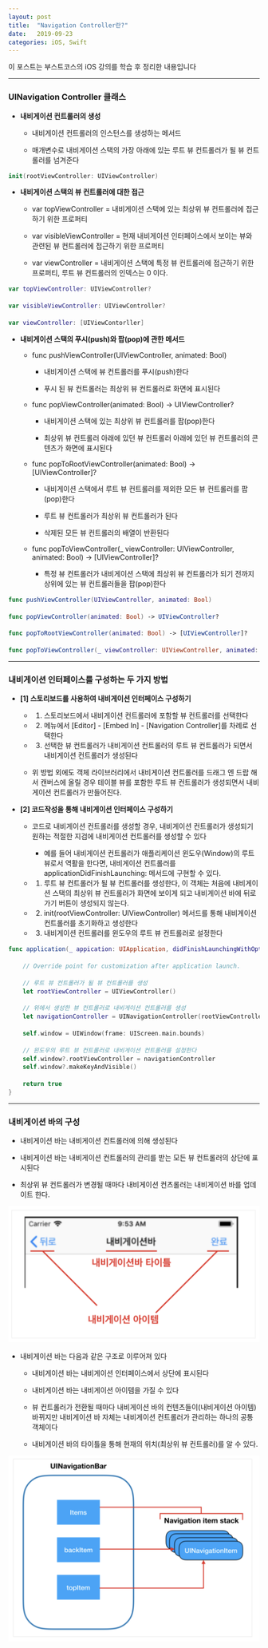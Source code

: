 ```yaml
---
layout: post
title:  "Navigation Controller란?"
date:   2019-09-23
categories: iOS, Swift
---
```


이 포스트는 부스트코스의 iOS 강의를 학습 후 정리한 내용입니다

- - -

### UINavigation Controller 클래스

- **내비게이션 컨트롤러의 생성**

    - 내비게이션 컨트롤러의 인스턴스를 생성하는 메서드
    
    - 매개변수로 내비게이션 스택의 가장 아래에 있는 루트 뷰 컨트롤러가 될 뷰 컨트롤러를 넘겨준다

```swift
init(rootViewController: UIViewController)
```

- **내비게이션 스택의 뷰 컨트롤러에 대한 접근**

    - var topViewController = 내비게이션 스택에 있는 최상위 뷰 컨트롤러에 접근하기 위한 프로퍼티

    - var visibleViewController = 현재 내비게이션 인터페이스에서 보이는 뷰와 관련된 뷰 컨트롤러에 접근하기 위한 프로퍼티

    - var viewController = 내비게이션 스택에 특정 뷰 컨트롤러에 접근하기 위한 프로퍼티, 루트 뷰 컨트롤러의 인덱스는 0 이다.

```swift
var topViewController: UIViewController?

var visibleViewController: UIViewController?

var viewController: [UIViewContorller]
```

- **내비게이션 스택의 푸시(push)와 팝(pop)에 관한 메서드**

    - func pushViewController(UIViewController, animated: Bool)
        
        - 내비게이션 스택에 뷰 컨트롤러를 푸시(push)한다
        
        - 푸시 된 뷰 컨트롤러는 최상위 뷰 컨트롤러로 화면에 표시된다
        
    - func popViewController(animated: Bool) -> UIViewController?
    
        - 내비게이션 스택에 있는 최상위 뷰 컨트롤러를 팝(pop)한다
        
        - 최상위 뷰 컨트롤러 아래에 있던 뷰 컨트롤러 아래에 있던 뷰 컨트롤러의 콘텐츠가 화면에 표시된다
        
    - func popToRootViewController(animated: Bool) -> [UIViewController]?
    
        - 내비게이션 스택에서 루트 뷰 컨트롤러를 제외한 모든 뷰 컨트롤러를 팝(pop)한다
        
        - 루트 뷰 컨트롤러가 최상위  뷰 컨트롤러가 된다
        
        - 삭제된 모든 뷰 컨트롤러의 배열이 반환된다
        
    - func popToViewController(_ viewController: UIViewController, animated: Bool) -> [UIViewController]?
    
        - 특정 뷰 컨트롤러가 내비게이션 스택에 최상위 뷰 컨트롤러가 되기 전까지 상위에 있는 뷰 컨트롤러들을 팝(pop)한다

```swift
func pushViewController(UIViewController, animated: Bool)

func popViewController(animated: Bool) -> UIViewController?

func popToRootViewController(animated: Bool) -> [UIViewController]?

func popToViewController(_ viewController: UIViewController, animated: Bool) -> [UIViewController]?
```

- - -

### 내비게이션 인터페이스를 구성하는 두 가지 방법

- **[1] 스토리보드를 사용하여 내비게이션 인터페이스 구성하기**

    - 1) 스토리보드에서 내비게이션 컨트롤러에 포함할 뷰 컨트롤러를 선택한다
    
    - 2) 메뉴에서 [Editor] - [Embed In] - [Navigation Controller]를 차례로 선택한다
    
    - 3) 선택한 뷰 컨트롤러가 내비게이션 컨트롤러의 루트 뷰 컨트롤러가 되면서 내비게이션 컨트롤러가 생성된다
    
    - 위 방법 외에도 객체 라이브러리에서 내비게이션 컨트롤러를 드래그 엔 드랍 해서 캔버스에 올릴 경우 테이블 뷰를 포함한 루트 뷰 컨트롤러가 생성되면서 내비게이션 컨트롤러가 만들어진다.
    
- **[2] 코드작성을 통해 내비게이션 인터페이스 구성하기**

    - 코드로 내비게이션 컨트롤러를 생성할 경우, 내비게이션 컨트롤러가 생성되기 원하는 적절한 지검에 내비게이션 컨트롤러를 생성할 수 있다
    
        - 예를 들어 내비게이션 컨트롤러가 애플리케이션 윈도우(Window)의 루트 뷰로서 역활을 한다면, 내비게이션 컨트롤러를 applicationDidFinishLaunching: 메서드에 구현할 수 있다.
        
    - 1) 루트 뷰 컨트롤러가 될 뷰 컨트롤러를 생성한다, 이 객체는 처음에 내비게이션 스택의 최상위 뷰 컨트롤러가 화면에 보이게 되고 내비게이션 바에 뒤로가기 버튼이 생성되지 않는다.
    
    - 2) init(rootViewController: UIViewController) 메서드를 통해 내비게이션 컨트롤러를 초기화하고 생성한다
    
    - 3) 내비게이션 컨트롤러를 윈도우의 루트 뷰 컨트롤러로 설정한다
    
```swift
func application(_ appication: UIApplication, didFinishLaunchingWithOptions launchOptions: [UIApplicationLaunchOptionsKey: Any]?) -> Bool {

    // Override point for customization after application launch.
    
    // 루트 뷰 컨트롤러가 될 뷰 컨트롤러를 생성
    let rootViewController = UIViewController()
    
    // 위에서 생성한 뷰 컨트롤러로 내비게이션 컨트롤러를 생성
    let navigationController = UINavigationController(rootViewController: rootViewController)
    
    self.window = UIWindow(frame: UIScreen.main.bounds)
    
    // 윈도우의 루트 뷰 컨트롤러로 내비게이션 컨트롤러를 설정한다
    self.window?.rootViewController = navigationController
    self.window?.makeKeyAndVisible()
    
    return true
}
```

- - -

### 내비게이션 바의 구성

- 내비게이션 바는 내비게이션 컨트롤러에 의해 생성된다

- 내비게이션 바는 내비게이션 컨트롤러의 관리를 받는 모든 뷰 컨트롤러의 상단에 표시된다

- 최상위 뷰 컨트롤러가 변경될 때마다 내비게이션 컨츠롤러는 내비게이션 바를 업데이트 한다.

![navigationBar_1](https://github.com/VincentGeranium/VincentGeranium.github.io/blob/master/assets/img/navigationBar_1.png?raw=true)

- 내비게이션 바는 다음과 같은 구조로 이루어져 있다

    - 내비게이션 바는 내비게이션 인터페이스에서 상단에 표시된다
    
    - 내비게이션 바는 내비게이션 아이템을 가질 수 있다
    
    - 뷰 컨트롤러가 전환될 때마다 내비게이션 바의 컨텐츠들이(내비게이션 아이템) 바뀌지만 내비게이션 바 자체는 내비게이션 컨트롤러가 관리하는 하나의 공통 객체이다
    
    - 내비게이션 바의 타이틀을 통해 현재의 위치(최상위 뷰 컨트롤러)를 알 수 있다.

![navigationBar_2](https://github.com/VincentGeranium/VincentGeranium.github.io/blob/master/assets/img/navigationBar_2.png?raw=true)